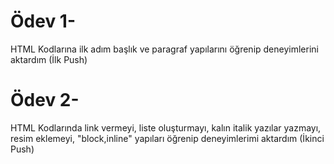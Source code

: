 # Ödev 1- 
HTML Kodlarına ilk adım başlık ve paragraf yapılarını öğrenip deneyimlerini aktardım (İlk Push)
# Ödev 2-
 HTML Kodlarında link vermeyi, liste oluşturmayı, kalın italik yazılar yazmayı, resim eklemeyi, "block,inline" yapıları öğrenip deneyimlerimi aktardım (İkinci Push)